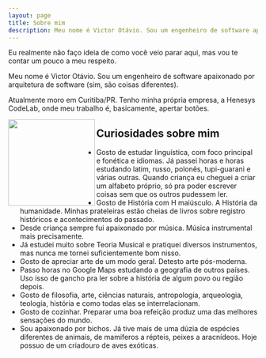 ```yaml
---
layout: page
title: Sobre mim
description: Meu nome é Victor Otávio. Sou um engenheiro de software apaixonado por arquitetura de software (sim, são coisas diferentes).
---
```


Eu realmente não faço ideia de como você veio parar aqui, mas vou te contar um pouco a meu respeito.

Meu nome é Victor Otávio. Sou um engenheiro de software apaixonado por arquitetura de software (sim, são coisas diferentes).

Atualmente moro em Curitiba/PR. Tenho minha própria empresa, a Henesys CodeLab, onde meu trabalho é, basicamente, apertar botões.

<img align="left" src="https://github.com/vctrtvfrrr/vctrtvfrrr/raw/master/octocat.png" alt="" width="175" />

## Curiosidades sobre mim

- Gosto de estudar linguística, com foco principal e fonética e idiomas. Já passei horas e horas estudando latim, russo, polonês, tupi-guarani e várias outras. Quando criança eu cheguei a criar um alfabeto próprio, só pra poder escrever coisas sem que os outros pudessem ler.
- Gosto de História com H maiúsculo. A História da humanidade. Minhas prateleiras estão cheias de livros sobre registro históricos e acontecimentos do passado.
- Desde criança sempre fui apaixonado por música. Música instrumental mais precisamente.
- Já estudei muito sobre Teoria Musical e pratiquei diversos instrumentos, mas nunca me tornei suficientemente bom nisso.
- Gosto de apreciar arte de um modo geral. Detesto arte pós-moderna.
- Passo horas no Google Maps estudando a geografia de outros países. Uso isso de gancho pra ler sobre a história de algum povo ou região depois.
- Gosto de filosofia, arte, ciências naturais, antropologia, arqueologia, teologia, história e como todas elas se interrelacionam.
- Gosto de cozinhar. Preparar uma boa refeição produz uma das melhores sensações do mundo.
- Sou apaixonado por bichos. Já tive mais de uma dúzia de espécies diferentes de animais, de mamiferos a répteis, peixes a aracnídeos. Hoje possuo de um criadouro de aves exóticas.
